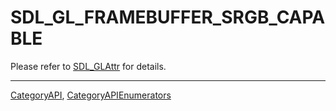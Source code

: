 # SDL_GL_FRAMEBUFFER_SRGB_CAPABLE

Please refer to [SDL_GLAttr](SDL_GLAttr) for details.

----
[CategoryAPI](CategoryAPI), [CategoryAPIEnumerators](CategoryAPIEnumerators)

